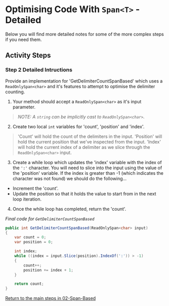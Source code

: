 # Optimising Code With `Span<T>` - Detailed

Below you will find more detailed notes for some of the more complex steps if you need them.

## Activity Steps

### Step 2 Detailed Intructions

Provide an implementation for 'GetDelimiterCountSpanBased' which uses a `ReadOnlySpan<char>` and it's features to attempt to optimise the delimiter counting.

1. Your method should accept a `ReadOnlySpan<char>` as it's input parameter.

> *NOTE: A `string` can be implicitly cast to `ReadOnlySpan<char>`.*

2. Create two local `int` variables for 'count', 'position' and 'index'. 

> 'Count' will hold the count of the delimiters in the input.
> 'Position' will hold the current position that we've inspected from the input.
> 'Index' will hold the current index of a delimiter as we slice through the `ReadOnlySpan<char>` input.

3. Create a while loop which updates the 'index' variable with the index of the `':'` character. You will need to slice into the input using the value of the 'position' variable. If the index is greater than -1 (which indicates the character was not found) we should do the following...

* Increment the 'count'.
* Update the position so that it holds the value to start from in the next loop iteration.

4. Once the while loop has completed, return the 'count'.

*Final code for `GetDelimiterCountSpanBased`*

```csharp
public int GetDelimiterCountSpanBased(ReadOnlySpan<char> input)
{
    var count = 0;
    var position = 0;

    int index;
    while ((index = input.Slice(position).IndexOf(':')) > -1)
    {
        count++;
        position += index + 1;
    }

    return count;
}
```

[Return to the main steps in 02-Span-Based](../02-Span-Based.md)

